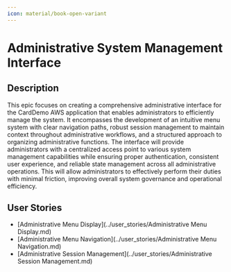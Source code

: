 ```yaml
---
icon: material/book-open-variant
---
```

# Administrative System Management Interface

## Description
This epic focuses on creating a comprehensive administrative interface for the CardDemo AWS application that enables administrators to efficiently manage the system. It encompasses the development of an intuitive menu system with clear navigation paths, robust session management to maintain context throughout administrative workflows, and a structured approach to organizing administrative functions. The interface will provide administrators with a centralized access point to various system management capabilities while ensuring proper authentication, consistent user experience, and reliable state management across all administrative operations. This will allow administrators to effectively perform their duties with minimal friction, improving overall system governance and operational efficiency.

## User Stories
- [Administrative Menu Display](../user_stories/Administrative Menu Display.md)
- [Administrative Menu Navigation](../user_stories/Administrative Menu Navigation.md)
- [Administrative Session Management](../user_stories/Administrative Session Management.md)
